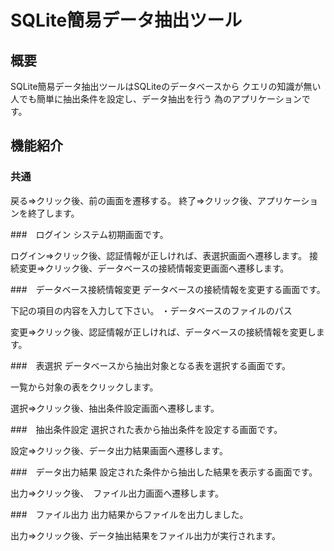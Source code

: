 # SQLite簡易データ抽出ツール

## 概要

SQLite簡易データ抽出ツールはSQLiteのデータベースから
クエリの知識が無い人でも簡単に抽出条件を設定し、データ抽出を行う
為のアプリケーションです。

## 機能紹介

### 共通
戻る⇒クリック後、前の画面を遷移する。
終了⇒クリック後、アプリケーションを終了します。

###　ログイン
システム初期画面です。

ログイン⇒クリック後、認証情報が正しければ、表選択画面へ遷移します。
接続変更⇒クリック後、データベースの接続情報変更画面へ遷移します。

###　データベース接続情報変更
データベースの接続情報を変更する画面です。

下記の項目の内容を入力して下さい。
・データベースのファイルのパス

変更⇒クリック後、認証情報が正しければ、データベースの接続情報を変更します。

###　表選択
データベースから抽出対象となる表を選択する画面です。

一覧から対象の表をクリックします。

選択⇒クリック後、抽出条件設定画面へ遷移します。

###　抽出条件設定
選択された表から抽出条件を設定する画面です。

設定⇒クリック後、データ出力結果画面へ遷移します。

###　データ出力結果
設定された条件から抽出した結果を表示する画面です。

出力⇒クリック後、　ファイル出力画面へ遷移します。

###　ファイル出力
出力結果からファイルを出力しました。

出力⇒クリック後、データ抽出結果をファイル出力が実行されます。


